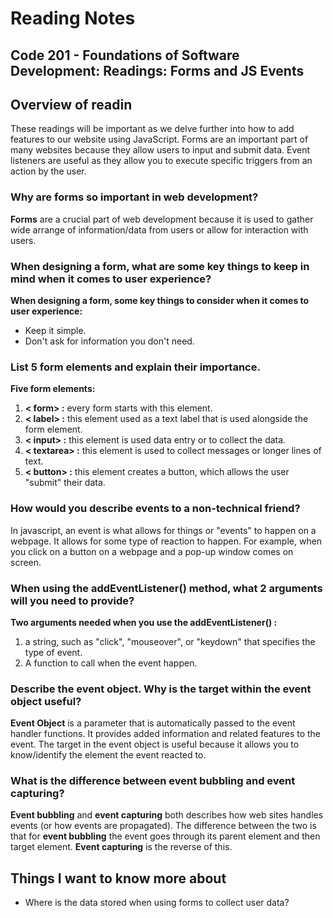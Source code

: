 # Reading Notes


## Code 201 - Foundations of Software Development: Readings: Forms and JS Events

## Overview of readin

These readings will be important as we delve further into how to add features to our website using JavaScript. Forms are an important part of many websites because they allow users to input and submit data. Event listeners are useful as they allow you to execute specific triggers from an action by the user.

### Why are forms so important in web development?

**Forms** are a crucial part of web development because it is used to gather wide arrange of information/data from users or allow for interaction with users. 

### When designing a form, what are some key things to keep in mind when it comes to user experience?

**When designing a form, some key things to consider when it comes to user experience:**

* Keep it simple. 
* Don't ask for information you don't need.


### List 5 form elements and explain their importance.

**Five form elements:**

1. **< form> :** every form starts with this element. 
2. **< label> :** this element used as a text label that is used alongside the form element.
3. **< input> :** this element is used data entry or to collect the data.
4. **< textarea> :** this element is used to collect messages or longer lines of text.
5. **< button> :** this element creates a button, which allows the user "submit" their data.


### How would you describe events to a non-technical friend?

In javascript, an event is what allows for things or "events" to happen on a webpage. It allows for some type of reaction to happen. For example, when you click on a button on a webpage and a pop-up window comes on screen.

### When using the addEventListener() method, what 2 arguments will you need to provide?

**Two arguments needed when you use the addEventListener() :**

1. a string, such as "click", "mouseover", or "keydown" that specifies the type of event.
2. A function to call when the event happen.

### Describe the event object. Why is the target within the event object useful?

**Event Object** is a parameter that is automatically passed to the event handler functions. It provides added information and related features to the event. The target in the event object is useful because it allows you to know/identify the element the event reacted to.


### What is the difference between event bubbling and event capturing?

**Event bubbling** and **event capturing** both describes how web sites handles events (or how events are propagated). The difference between the two is that for **event bubbling** the event goes through its parent element and then target element. **Event capturing** is the reverse of this.

## Things I want to know more about

* Where is the data stored when using forms to collect user data?
